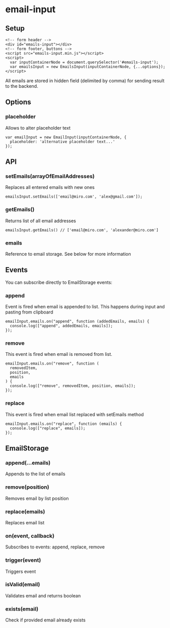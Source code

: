 # email-input

## Setup

```
<!-- form header -->
<div id="emails-input"></div>
<!-- form footer, buttons -->
<script src="emails-input.min.js"></script>
<script>
  var inputContainerNode = document.querySelector('#emails-input');
  var emailsInput = new EmailsInput(inputContainerNode, {...options});
</script>
```

All emails are stored in hidden field (delimited by comma) for sending result to the backend.

## Options

### placeholder

Allows to alter placeholder text

```
var emailInput = new EmailInput(inputContainerNode, {
  placeholder: 'alternative placeholder text...'
});
```

## API

### setEmails(arrayOfEmailAddresses)

Replaces all entered emails with new ones

```
emailsInput.setEmails(['email@miro.com', 'alex@gmail.com']);
```

### getEmails()

Returns list of all email addresses

```
emailsInput.getEmails() // ['email@miro.com', 'alexander@miro.com']
```

### emails

Reference to email storage. See below for more information

## Events

You can subscribe directly to EmailStorage events:

### append

Event is fired when email is appended to list. This happens during input and pasting from clipboard

```
emailInput.emails.on("append", function (addedEmails, emails) {
  console.log(["append", addedEmails, emails]);
});
```

### remove

This event is fired when email is removed from list.

```
emailInput.emails.on("remove", function (
  removedItem,
  position,
  emails
) {
  console.log(["remove", removedItem, position, emails]);
});
```

### replace

This event is fired when email list replaced with setEmails method

```
emailInput.emails.on("replace", function (emails) {
  console.log(["replace", emails]);
});
```

## EmailStorage

### append(...emails)

Appends to the list of emails

### remove(position)

Removes email by list position

### replace(emails)

Replaces email list

### on(event, callback)

Subscribes to events: append, replace, remove

### trigger(event)

Triggers event

### isValid(email)

Validates email and returns boolean

### exists(email)

Check if provided email already exists

